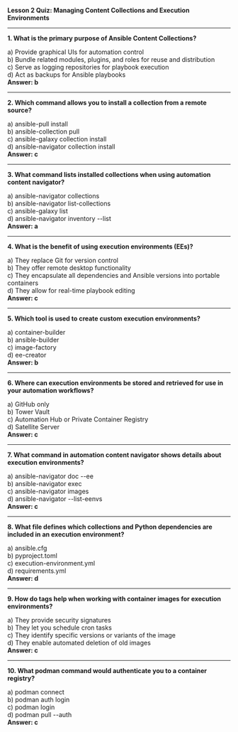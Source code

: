 **Lesson 2 Quiz: Managing Content Collections and Execution Environments**

---

**1. What is the primary purpose of Ansible Content Collections?**

a) Provide graphical UIs for automation control  
b) Bundle related modules, plugins, and roles for reuse and distribution  
c) Serve as logging repositories for playbook execution  
d) Act as backups for Ansible playbooks  
**Answer: b**

---

**2. Which command allows you to install a collection from a remote source?**

a) ansible-pull install  
b) ansible-collection pull  
c) ansible-galaxy collection install  
d) ansible-navigator collection install  
**Answer: c**

---

**3. What command lists installed collections when using automation content navigator?**

a) ansible-navigator collections  
b) ansible-navigator list-collections  
c) ansible-galaxy list  
d) ansible-navigator inventory --list  
**Answer: a**

---

**4. What is the benefit of using execution environments (EEs)?**

a) They replace Git for version control  
b) They offer remote desktop functionality  
c) They encapsulate all dependencies and Ansible versions into portable containers  
d) They allow for real-time playbook editing  
**Answer: c**

---

**5. Which tool is used to create custom execution environments?**

a) container-builder  
b) ansible-builder  
c) image-factory  
d) ee-creator  
**Answer: b**

---

**6. Where can execution environments be stored and retrieved for use in your automation workflows?**

a) GitHub only  
b) Tower Vault  
c) Automation Hub or Private Container Registry  
d) Satellite Server  
**Answer: c**

---

**7. What command in automation content navigator shows details about execution environments?**

a) ansible-navigator doc --ee  
b) ansible-navigator exec  
c) ansible-navigator images  
d) ansible-navigator --list-eenvs  
**Answer: c**

---

**8. What file defines which collections and Python dependencies are included in an execution environment?**

a) ansible.cfg  
b) pyproject.toml  
c) execution-environment.yml  
d) requirements.yml  
**Answer: d**

---

**9. How do tags help when working with container images for execution environments?**

a) They provide security signatures  
b) They let you schedule cron tasks  
c) They identify specific versions or variants of the image  
d) They enable automated deletion of old images  
**Answer: c**

---

**10. What podman command would authenticate you to a container registry?**

a) podman connect  
b) podman auth login  
c) podman login  
d) podman pull --auth  
**Answer: c**


